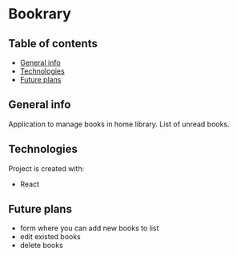 # Bookrary

## Table of contents
* [General info](#general-info)
* [Technologies](#technologies)
* [Future plans](#future-plans)

## General info
Application to manage books in home library. List of unread books.
	
## Technologies
Project is created with:
- React 

## Future plans
- form where you can add new books to list
- edit existed books
- delete books